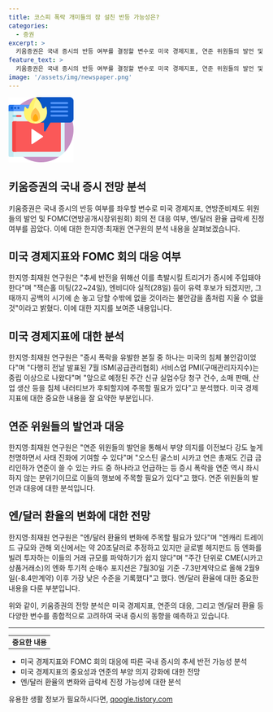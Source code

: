 ```yaml
---
title: 코스피 폭락 개미들의 잠 설친 반등 가능성은?
categories:
  - 증권
excerpt: >
  키움증권은 국내 증시의 반등 여부를 결정할 변수로 미국 경제지표, 연준 위원들의 발언 및 FOMC 회의 전 대응 여부, 엔/달러 환율 급락세 진정 여부를 지목했다. 미국의 침체 불안감은 증시 폭락을 유발한 주된 이유로 분석되었고, 해당 변수들의 움직임에 주목할 필요가 있다. 특히, 오는 잭슨홀 미팅과 엔비디아 실적 발표 등이 중요한 이벤트로 지목되었으며, 연준의 부양 의지와 일본 당국의 엔화 환율에 대한 입장 변화를 주시해야 한다.
feature_text: >
  키움증권은 국내 증시의 반등 여부를 결정할 변수로 미국 경제지표, 연준 위원들의 발언 및 FOMC 회의 전 대응 여부, 엔/달러 환율 급락세 진정 여부를 지목했다. 미국의 침체 불안감은 증시 폭락을 유발한 주된 이유로 분석되었고, 해당 변수들의 움직임에 주목할 필요가 있다. 특히, 오는 잭슨홀 미팅과 엔비디아 실적 발표 등이 중요한 이벤트로 지목되었으며, 연준의 부양 의지와 일본 당국의 엔화 환율에 대한 입장 변화를 주시해야 한다.
image: '/assets/img/newspaper.png'
---
```


<p><img src="/assets/img/news.png" alt="rentncar 속보" /></p>

<h2>키움증권의 국내 증시 전망 분석</h2>

<p data-ke-size="size16">키움증권은 국내 증시의 반등 여부를 좌우할 변수로 미국 경제지표, 연방준비제도 위원들의 발언 및 FOMC(연방공개시장위원회) 회의 전 대응 여부, 엔/달러 환율 급락세 진정 여부를 꼽았다. 이에 대한 한지영·최재원 연구원의 분석 내용을 살펴보겠습니다.</p>

<h2>미국 경제지표와 FOMC 회의 대응 여부</h2>

<p data-ke-size="size16">한지영·최재원 연구원은 "추세 반전을 위해선 이를 촉발시킬 트리거가 증시에 주입돼야 한다"며 "잭슨홀 미팅(22~24일), 엔비디아 실적(28일) 등이 유력 후보가 되겠지만, 그때까지 공백의 시기에 손 놓고 당할 수밖에 없을 것이라는 불안감을 좀처럼 지울 수 없을 것"이라고 밝혔다. 이에 대한 지지를 보여준 내용입니다.</p>

<h2>미국 경제지표에 대한 분석</h2>

<p data-ke-size="size16">한지영·최재원 연구원은 "증시 폭락을 유발한 본질 중 하나는 미국의 침체 불안감이었다"며 "다행히 전날 발표된 7월 ISM(공급관리협회) 서비스업 PMI(구매관리자지수)는 중립 이상으로 나왔다"며 "앞으로 예정된 주간 신규 실업수당 청구 건수, 소매 판매, 산업 생산 등을 침체 내러티브가 후퇴할지에 주목할 필요가 있다"고 분석했다. 미국 경제지표에 대한 중요한 내용을 잘 요약한 부분입니다.</p>

<h2>연준 위원들의 발언과 대응</h2>

<p data-ke-size="size16">한지영·최재원 연구원은 "연준 위원들의 발언을 통해서 부양 의지를 이전보다 강도 높게 천명하면서 사태 진화에 기여할 수 있다"며 "오스틴 굴스비 시카고 연은 총재도 긴급 금리인하가 연준이 쓸 수 있는 카드 중 하나라고 언급하는 등 증시 폭락을 연준 역시 좌시하지 않는 분위기이므로 이들의 행보에 주목할 필요가 있다"고 했다. 연준 위원들의 발언과 대응에 대한 분석입니다.</p>

<h2>엔/달러 환율의 변화에 대한 전망</h2>

<p data-ke-size="size16">한지영·최재원 연구원은 "엔/달러 환율의 변화에 주목할 필요가 있다"며 "엔캐리 트레이드 규모와 관해 외신에서는 약 20조달러로 추정하고 있지만 글로벌 헤지펀드 등 엔화를 빌려 투자하는 이들의 거래 규모를 파악하기가 쉽지 않다"며 "주간 단위로 CME(시카고상품거래소)의 엔화 투기적 순매수 포지션은 7월30일 기준 -7.3만계약으로 올해 2월9일(-8.4만계약) 이후 가장 낮은 수준을 기록했다"고 했다. 엔/달러 환율에 대한 중요한 내용을 다룬 부분입니다.</p>

<p data-ke-size="size16">위와 같이, 키움증권의 전망 분석은 미국 경제지표, 연준의 대응, 그리고 엔/달러 환율 등 다양한 변수를 종합적으로 고려하여 국내 증시의 동향을 예측하고 있습니다.</p>

<hr>

<table>
  <tr>
    <td style="text-align: center; height: 17px;"><b>중요한 내용</b></td>
  </tr>
</table>

<ul>
  <li>미국 경제지표와 FOMC 회의 대응에 따른 국내 증시의 추세 반전 가능성 분석</li>
  <li>미국 경제지표의 중요성과 연준의 부양 의지 강화에 대한 전망</li>
  <li>엔/달러 환율의 변화와 급락세 진정 가능성에 대한 분석</li>
</ul>
유용한 생활 정보가 필요하시다면, <a href="https://qoogle.tistory.com" rel="dofollow">qoogle.tistory.com</a>


